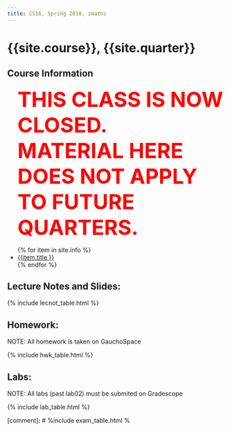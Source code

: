 ```yaml
---
title: CS16, Spring 2018, zmatni
---
```


# {{site.course}}, {{site.quarter}}


<div id="info" data-role="collapsible" data-collapsed="false">
<h2>Course Information</h2>
<ul>
<p><font color="red" size="28"><b>THIS CLASS IS NOW CLOSED.<br/>MATERIAL HERE DOES NOT APPLY TO FUTURE QUARTERS.</b></font></p>
{% for item in site.info %}
<li><a href="{{item.url}}"  data-ajax="false">{{item.title }}</a></li>
{% endfor %}
</ul>
</div>

<div data-role="collapsible" data-collapsed="false">
<h2 id="lecture_notes">Lecture Notes and Slides:</h2>
{% include lecnot_table.html %}
</div>

<div data-role="collapsible" data-collapsed="false">
<h2 id="homework">Homework:</h2>
<p>NOTE: All homework is taken on GauchoSpace</p>
{% include hwk_table.html %}
</div>

<div data-role="collapsible" data-collapsed="false">
<h2 id="labs">Labs:</h2>
<p>NOTE: All labs (past lab02) must be submited on Gradescope </p>
{% include lab_table.html %}
</div>

<!--
<div data-role="collapsible" data-collapsed="false">
<h2 id="exams">Exams</h2>
-->

[comment]: # %include exam_table.html %

<!-- 
</div>
-->
